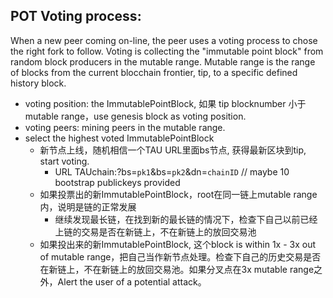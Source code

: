## POT Voting process: 
When a new peer coming on-line, the peer uses a voting process to chose the right fork to follow. Voting is collecting the "immutable point block" from random block producers in the mutable range. Mutable range is the range of blocks from the current blocchain frontier, tip, to a specific defined history block. 
   - voting position: the ImmutablePointBlock, 如果 tip blocknumber 小于 mutable range，use genesis block as voting position.
   - voting peers: mining peers in the mutable range.
   - select the highest voted ImmutablePointBlock
      - 新节点上线，随机相信一个TAU URL里面bs节点, 获得最新区块到tip, start voting.
        - URL TAUchain:?bs=`pk1`&bs=`pk2`&dn=`chainID`  // maybe 10 bootstrap publickeys provided
      - 如果投票出的新ImmutablePointBlock，root在同一链上mutable range内，说明是链的正常发展
        - 继续发现最长链，在找到新的最长链的情况下，检查下自己以前已经上链的交易是否在新链上，不在新链上的放回交易池
      - 如果投出来的新ImmutablePointBlock, 这个block is within 1x - 3x out of mutable range，把自己当作新节点处理。检查下自己的历史交易是否在新链上，不在新链上的放回交易池。如果分叉点在3x mutable range之外，Alert the user of a potential attack。
